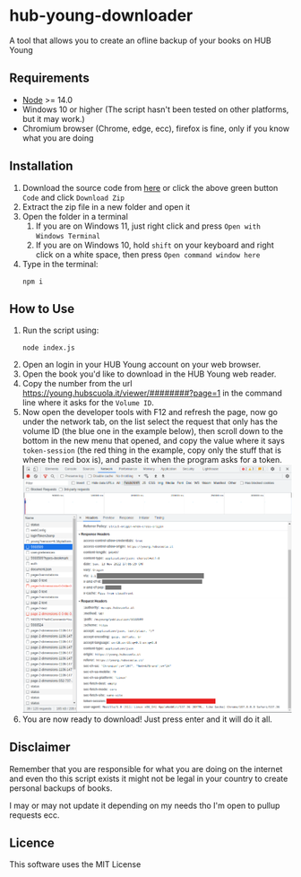 # hub-young-downloader
A tool that allows you to create an ofline backup of your books on HUB Young

## Requirements

- [Node](https://nodejs.org/) >= 14.0
- Windows 10 or higher (The script hasn't been tested on other platforms, but it may work.)
- Chromium browser (Chrome, edge, ecc), firefox is fine, only if you know what you are doing

## Installation

1. Download the source code from [here](https://github.com/Leone25/hub-young-downloader/archive/refs/heads/main.zip) or click the above green button `Code` and click `Download Zip`
2. Extract the zip file in a new folder and open it
3. Open the folder in a terminal
   1. If you are on Windows 11, just right click and press `Open with Windows Terminal`
   2. If you are on Windows 10, hold `shift` on your keyboard and right click on a white space, then press `Open command window here`
4. Type in the terminal:
   ```shell
   npm i
   ```


## How to Use

1. Run the script using:
   ```shell
   node index.js
   ```
2. Open an login in your HUB Young account on your web browser.
3. Open the book you'd like to download in the HUB Young web reader.
4. Copy the number from the url https://young.hubscuola.it/viewer/########?page=1 in the command line where it asks for the `Volume ID`.
5. Now open the developer tools with F12 and refresh the page, now go under the network tab, on the list select the request that only has the volume ID (the blue one in the example below), then scroll down to the bottom in the new menu that opened, and copy the value where it says `token-session` (the red thing in the example, copy only the stuff that is where the red box is), and paste it when the program asks for a token.
![network tab](/network%20tab.png)
6. You are now ready to download! Just press enter and it will do it all.

## Disclaimer

Remember that you are responsible for what you are doing on the internet and even tho this script exists it might not be legal in your country to create personal backups of books.

I may or may not update it depending on my needs tho I'm open to pullup requests ecc.

## Licence

This software uses the MIT License

